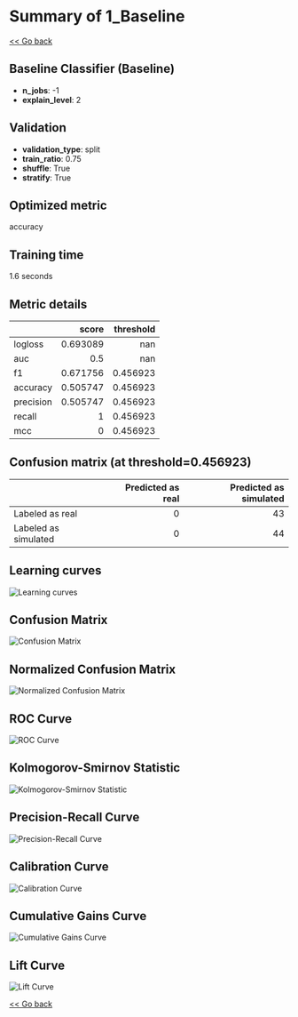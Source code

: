 # Summary of 1_Baseline

[<< Go back](../README.md)


## Baseline Classifier (Baseline)
- **n_jobs**: -1
- **explain_level**: 2

## Validation
 - **validation_type**: split
 - **train_ratio**: 0.75
 - **shuffle**: True
 - **stratify**: True

## Optimized metric
accuracy

## Training time

1.6 seconds

## Metric details
|           |    score |   threshold |
|:----------|---------:|------------:|
| logloss   | 0.693089 |  nan        |
| auc       | 0.5      |  nan        |
| f1        | 0.671756 |    0.456923 |
| accuracy  | 0.505747 |    0.456923 |
| precision | 0.505747 |    0.456923 |
| recall    | 1        |    0.456923 |
| mcc       | 0        |    0.456923 |


## Confusion matrix (at threshold=0.456923)
|                      |   Predicted as real |   Predicted as simulated |
|:---------------------|--------------------:|-------------------------:|
| Labeled as real      |                   0 |                       43 |
| Labeled as simulated |                   0 |                       44 |

## Learning curves
![Learning curves](learning_curves.png)
## Confusion Matrix

![Confusion Matrix](confusion_matrix.png)


## Normalized Confusion Matrix

![Normalized Confusion Matrix](confusion_matrix_normalized.png)


## ROC Curve

![ROC Curve](roc_curve.png)


## Kolmogorov-Smirnov Statistic

![Kolmogorov-Smirnov Statistic](ks_statistic.png)


## Precision-Recall Curve

![Precision-Recall Curve](precision_recall_curve.png)


## Calibration Curve

![Calibration Curve](calibration_curve_curve.png)


## Cumulative Gains Curve

![Cumulative Gains Curve](cumulative_gains_curve.png)


## Lift Curve

![Lift Curve](lift_curve.png)



[<< Go back](../README.md)
